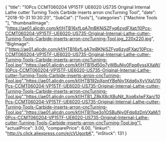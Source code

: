 {
	"title": "10Pcs CCMT060204 VP15TF UE6020 US735 Original Internal Lathe cutter Turning Tools Carbide inserts arron cncTurning Tool",
	"date": "2018-10-31 10:30:20",
	"SubCat": ["Tools"],
	"categories": ["Machine Tools "],
	"thumbnailImage": "https://ae01.alicdn.com/kf/HTB16xfLgA7mBKNjSZFyq6zydFXat/10Pcs-CCMT060204-VP15TF-UE6020-US735-Original-Internal-Lathe-cutter-Turning-Tools-Carbide-inserts-arron-cncTurning-Tool.jpg_220x220.jpg",
	"BigImage": ["https://ae01.alicdn.com/kf/HTB16xfLgA7mBKNjSZFyq6zydFXat/10Pcs-CCMT060204-VP15TF-UE6020-US735-Original-Internal-Lathe-cutter-Turning-Tools-Carbide-inserts-arron-cncTurning-Tool.jpg","https://ae01.alicdn.com/kf/HTB15d50o7yWBuNjy0Fpq6yssXXaW/10Pcs-CCMT060204-VP15TF-UE6020-US735-Original-Internal-Lathe-cutter-Turning-Tools-Carbide-inserts-arron-cncTurning-Tool.jpg","https://ae01.alicdn.com/kf/HTB192pXpntYBeNjy1Xdq6xXyVXa1/10Pcs-CCMT060204-VP15TF-UE6020-US735-Original-Internal-Lathe-cutter-Turning-Tools-Carbide-inserts-arron-cncTurning-Tool.jpg","https://ae01.alicdn.com/kf/HTB1_Z8kX8cXBuNjt_Xoq6xIwFXan/10Pcs-CCMT060204-VP15TF-UE6020-US735-Original-Internal-Lathe-cutter-Turning-Tools-Carbide-inserts-arron-cncTurning-Tool.jpg","https://ae01.alicdn.com/kf/HTB11pe3o1OSBuNjy0Fdq6zDnVXaM/10Pcs-CCMT060204-VP15TF-UE6020-US735-Original-Internal-Lathe-cutter-Turning-Tools-Carbide-inserts-arron-cncTurning-Tool.jpg"],
	"actualPrice": 3.00,
	"comparePrice": 6.00,
	"linkurl": "http://s.click.aliexpress.com/e/cVUgorbK",
	"inStock": 131
}
